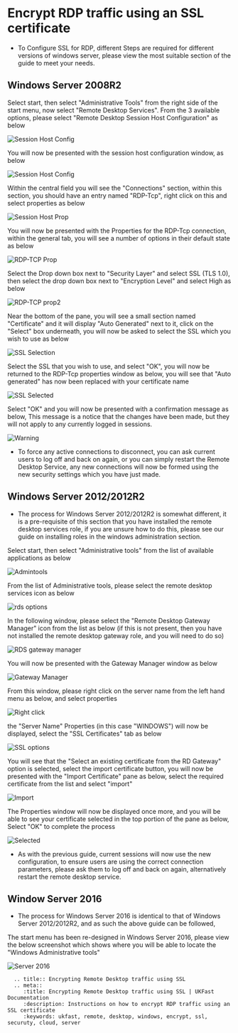 # Encrypt RDP traffic using an SSL certificate

* To Configure SSL for RDP, different Steps are required for different versions of windows server, please view the most suitable section of the guide to meet your needs.

## Windows Server 2008R2

Select start, then select "Administrative Tools" from the right side of the start menu, now select "Remote Desktop Services". From the 3 available options, please select "Remote Desktop Session Host Configuration" as below

![Session Host Config](files/rdpssl/startmenu.PNG)

You will now be presented with the session host configuration window, as below

![Session Host Config](files/rdpssl/sessionhostconf.PNG)

Within the central field you will see the "Connections" section, within this section, you should have an entry named "RDP-Tcp", right click on this and select properties as below

![Session Host Prop](files/rdpssl/sessionhostprop.PNG)

You will now be presented with the Properties for the RDP-Tcp connection, within the general tab, you will see a number of options in their default state as below

![RDP-TCP Prop](files/rdpssl/defaultprops.PNG)

Select the Drop down box next to "Security Layer" and select SSL (TLS 1.0), then select the drop down box next to "Encryption Level" and select High as below

![RDP-TCP prop2](files/rdpssl/newpropswithoutssl.PNG)

Near the bottom of the pane, you will see a small section named "Certificate" and it will display "Auto Generated" next to it, click on the "Select" box underneath, you will now be asked to select the SSL which you wish to use as below

![SSL Selection](files/rdpssl/selectssl.PNG)

Select the SSL that you wish to use, and select "OK", you will now be returned to the RDP-Tcp properties window as below, you will see that "Auto generated" has now been replaced with your certificate name

![SSL Selected](files/rdpssl/newpropswithssl.PNG)

Select "OK" and you will now be presented with a confirmation message as below, This message is a notice that the changes have been made, but they will not apply to any currently logged in sessions.

![Warning](files/rdpssl/confirmation.PNG)

* To force any active connections to disconnect, you can ask current users to log off and back on again, or you can simply restart the Remote Desktop Service, any new connections will now be formed using the new security settings which you have just made.


## Windows Server 2012/2012R2

* The process for Windows Server 2012/2012R2 is somewhat different, it is a pre-requisite of this section that you have installed the remote desktop services role, if you are unsure how to do this, please see our guide on installing roles in the windows administration section.

Select start, then select "Administrative tools" from the list of available applications as below

![Admintools](files/rdpssl/admintools.PNG)

From the list of Administrative tools, please select the remote desktop services icon as below

![rds options](files/rdpssl/rds.PNG)

In the following window, please select the "Remote Desktop Gateway Manager"  icon from the list as below (if this is not present, then you have not installed the remote desktop gateway role, and you will need to do so)

![RDS gateway manager](files/rdpssl/rdsgw.PNG)

You will now be presented with the Gateway Manager window as below

![Gateway Manager](files/rdpssl/gatewaymanager.PNG)

From this window, please right click on the server name from the left hand menu as below, and select properties

![Right click](files/rdpssl/gwrightclickprops.PNG)

the "Server Name" Properties (in this case "WINDOWS") will now be displayed, select the "SSL Certificates" tab as below

![SSL options](files/rdpssl/props.PNG)

You will see that the "Select an existing certificate from the RD Gateway" option is selected, select the import certificate button, you will now be presented with the "Import Certificate" pane as below, select the required certificate from the list and select "import"

![Import](files/rdpssl/selecttoimport.PNG)

The Properties window will now be displayed once more, and you will be able to see your certificate selected in the top portion of the pane as below, Select "OK" to complete the process

![Selected](files/rdpssl/imported.PNG)

* As with the previous guide, current sessions will now use the new configuration, to ensure users are using the correct connection parameters, please ask them to log off and back on again, alternatively restart the remote desktop service.

## Window Server 2016

* The process for Windows Server 2016 is identical to that of Windows Server 2012/2012R2, and as such the above guide can be followed,

The start menu has been re-designed in Windows Server 2016, please view the below screenshot which shows where you will be able to locate the "Windows Administrative tools"

![Server 2016](files/rdpssl/2016startmenu.PNG)

```eval_rst
  .. title:: Encrypting Remote Desktop traffic using SSL
  .. meta::
     :title: Encrypting Remote Desktop traffic using SSL | UKFast Documentation
     :description: Instructions on how to encrypt RDP traffic using an SSL certificate
     :keywords: ukfast, remote, desktop, windows, encrypt, ssl, securuty, cloud, server
